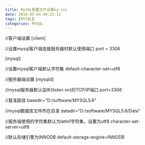 ```yaml
---
title: MySQL配置文件设置my.ini
date: 2016-05-04 09:22:12
tags: [MYSQL]
categories: MYSQL
---
```

//客户端设置
[client]

//设置mysql客户端连接服务器时默认使用端口
port = 3306

[mysql]

//设置mysql客户端默认字符集
default-character-set=utf8

//服务器端设置
[mysqld]

//mysql服务器默认监听(listen on)的TCP/IP端口
port=3306

//基准路径
basedir="D:/software/MYSQL5.6"

//mysql数据库文件所在目录
datadir="D:/software/MYSQL5.6/Data"

//服务端使用的字符集默认为latin1字符集，设置为utf8
character-set-server=utf8

//默认存储引擎为INNODB
default-storage-engine=INNODB
